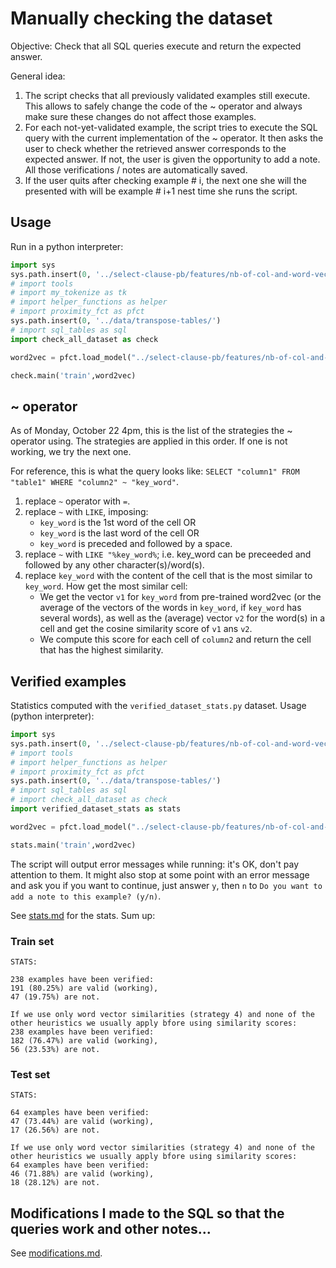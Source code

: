 # Manually checking the dataset

Objective: Check that all SQL queries execute and return the expected answer.

General idea: 
1) The script checks that all previously validated examples still execute. This allows to safely change the code of the ~ operator and always make sure these changes do not affect those examples.
2) For each not-yet-validated example, the script tries to execute the SQL query with the current implementation of the ~ operator. It then asks the user to check whether the retrieved answer corresponds to the expected answer. If not, the user is given the opportunity to add a note. All those verifications / notes are automatically saved. 
3) If the user quits after checking example # i, the next one she will the presented with will be example # i+1 nest time she runs the script.

## Usage

Run in a python interpreter:
```python
import sys
sys.path.insert(0, '../select-clause-pb/features/nb-of-col-and-word-vectors-features/tools/')
# import tools
# import my_tokenize as tk
# import helper_functions as helper
# import proximity_fct as pfct
sys.path.insert(0, '../data/transpose-tables/')
# import sql_tables as sql
import check_all_dataset as check

word2vec = pfct.load_model("../select-clause-pb/features/nb-of-col-and-word-vectors-features/GoogleNews-vectors-negative300.bin")

check.main('train',word2vec)
```
## ~ operator

As of Monday, October 22 4pm, this is the list of the strategies the ~ operator using. The strategies are applied in this order. If one is not working, we try the next one. 

For reference, this is what the query looks like: `SELECT "column1" FROM "table1" WHERE "column2" ~ "key_word"`.

1) replace `~` operator with `=`.
2) replace `~` with `LIKE`, imposing:
	* `key_word` is the 1st word of the cell OR
	* `key_word` is the last word of the cell OR
	* `key_word` is preceded and followed by a space.
3) replace `~` with `LIKE "%key_word%`; i.e. key_word can be preceeded and followed by any other character(s)/word(s).
4) replace `key_word` with the content of the cell that is the most similar to `key_word`. How get the most similar cell: 
	* We get the vector `v1` for `key_word` from pre-trained word2vec (or the average of the vectors of the words in `key_word`, if `key_word` has several words), as well as the (average) vector `v2` for the word(s) in a cell and get the cosine similarity score of `v1` ans `v2`.
	* We compute this score for each cell of `column2` and return the cell that has the highest similarity.

## Verified examples

Statistics computed with the `verified_dataset_stats.py` dataset. Usage (python interpreter):
```python
import sys
sys.path.insert(0, '../select-clause-pb/features/nb-of-col-and-word-vectors-features/tools/')
# import tools
# import helper_functions as helper
# import proximity_fct as pfct
sys.path.insert(0, '../data/transpose-tables/')
# import sql_tables as sql
# import check_all_dataset as check
import verified_dataset_stats as stats

word2vec = pfct.load_model("../select-clause-pb/features/nb-of-col-and-word-vectors-features/GoogleNews-vectors-negative300.bin")

stats.main('train',word2vec)
```

The script will output error messages while running: it's OK, don't pay attention to them. It might also stop at some point with an error message and ask you if you want to continue, just answer `y`, then `n` to `Do you want to add a note to this example? (y/n)`.

See [stats.md](https://github.com/CMU-RERC-APT/sayhear-fall2018/blob/lucile/projection/verifiry_dataset/stats.md) for the stats. Sum up:

### Train set

	STATS:

	238 examples have been verified:
	191 (80.25%) are valid (working),
	47 (19.75%) are not.

	If we use only word vector similarities (strategy 4) and none of the other heuristics we usually apply bfore using similarity scores:
	238 examples have been verified:
	182 (76.47%) are valid (working),
	56 (23.53%) are not.

### Test set

	STATS:

	64 examples have been verified:
	47 (73.44%) are valid (working),
	17 (26.56%) are not.

	If we use only word vector similarities (strategy 4) and none of the other heuristics we usually apply bfore using similarity scores:
	64 examples have been verified:
	46 (71.88%) are valid (working),
	18 (28.12%) are not.

## Modifications I made to the SQL so that the queries work and other notes...

See [modifications.md](https://github.com/CMU-RERC-APT/sayhear-fall2018/blob/lucile/projection/verifiry_dataset/modifications.md).

